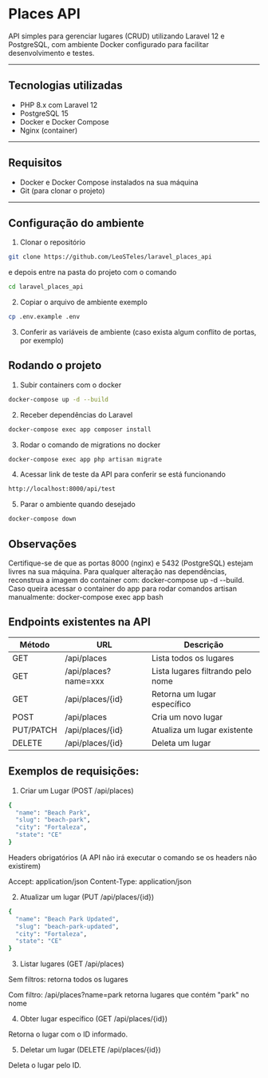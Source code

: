 # Places API

API simples para gerenciar lugares (CRUD) utilizando Laravel 12 e PostgreSQL, com ambiente Docker configurado para facilitar desenvolvimento e testes.

---

## Tecnologias utilizadas

- PHP 8.x com Laravel 12
- PostgreSQL 15
- Docker e Docker Compose
- Nginx (container)

---

## Requisitos

- Docker e Docker Compose instalados na sua máquina
- Git (para clonar o projeto)

---

## Configuração do ambiente

1. Clonar o repositório
```bash
git clone https://github.com/LeoSTeles/laravel_places_api 
```
e depois entre na pasta do projeto com o comando 
```bash 
cd laravel_places_api
```

2. Copiar o arquivo de ambiente exemplo

```bash
cp .env.example .env
```

3. Conferir as variáveis de ambiente (caso exista algum conflito de portas, por exemplo)



## Rodando o projeto

1. Subir containers com o docker

```bash
docker-compose up -d --build
```

2. Receber dependências do Laravel

```bash
docker-compose exec app composer install
```

3. Rodar o comando de migrations no docker

```bash
docker-compose exec app php artisan migrate
```

4. Acessar link de teste da API para conferir se está funcionando

```bash
http://localhost:8000/api/test
```

5. Parar o ambiente quando desejado

```bash
docker-compose down
```

## Observações

Certifique-se de que as portas 8000 (nginx) e 5432 (PostgreSQL) estejam livres na sua máquina.
Para qualquer alteração nas dependências, reconstrua a imagem do container com:  docker-compose up -d --build.
Caso queira acessar o container do app para rodar comandos artisan manualmente: docker-compose exec app bash

## Endpoints existentes na API

| Método    | URL                  | Descrição                         |
| --------- | -------------------- | --------------------------------- |
| GET       | /api/places          | Lista todos os lugares            |
| GET       | /api/places?name=xxx | Lista lugares filtrando pelo nome |
| GET       | /api/places/{id}     | Retorna um lugar específico       |
| POST      | /api/places          | Cria um novo lugar                |
| PUT/PATCH | /api/places/{id}     | Atualiza um lugar existente       |
| DELETE    | /api/places/{id}     | Deleta um lugar                   |


## Exemplos de requisições:

1. Criar um Lugar (POST /api/places)

``` bash
{
  "name": "Beach Park",
  "slug": "beach-park",
  "city": "Fortaleza",
  "state": "CE"
}
```
Headers obrigatórios (A API não irá executar o comando se os headers não existirem)

Accept: application/json
Content-Type: application/json

2. Atualizar um lugar (PUT /api/places/{id})
``` bash
{
  "name": "Beach Park Updated",
  "slug": "beach-park-updated",
  "city": "Fortaleza",
  "state": "CE"
}
```
3. Listar lugares (GET /api/places)

Sem filtros: retorna todos os lugares

Com filtro: /api/places?name=park retorna lugares que contém "park" no nome

4. Obter lugar específico (GET /api/places/{id})

Retorna o lugar com o ID informado.

5. Deletar um lugar (DELETE /api/places/{id})

Deleta o lugar pelo ID.


